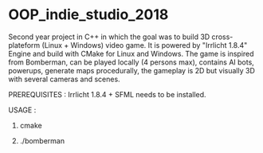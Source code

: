 # OOP_indie_studio_2018
Second year project in C++ in which the goal was to build 3D cross-plateform (Linux + Windows) video game.
It is powered by "Irrlicht 1.8.4" Engine and build with CMake for Linux and Windows.
The game is inspired from Bomberman, can be played locally (4 persons max), contains AI bots, powerups, generate maps procedurally, the gameplay is 2D but visually 3D with several cameras and scenes.

PREREQUISITES : Irrlicht 1.8.4 + SFML needs to be installed.

USAGE :

1) cmake

2) ./bomberman
